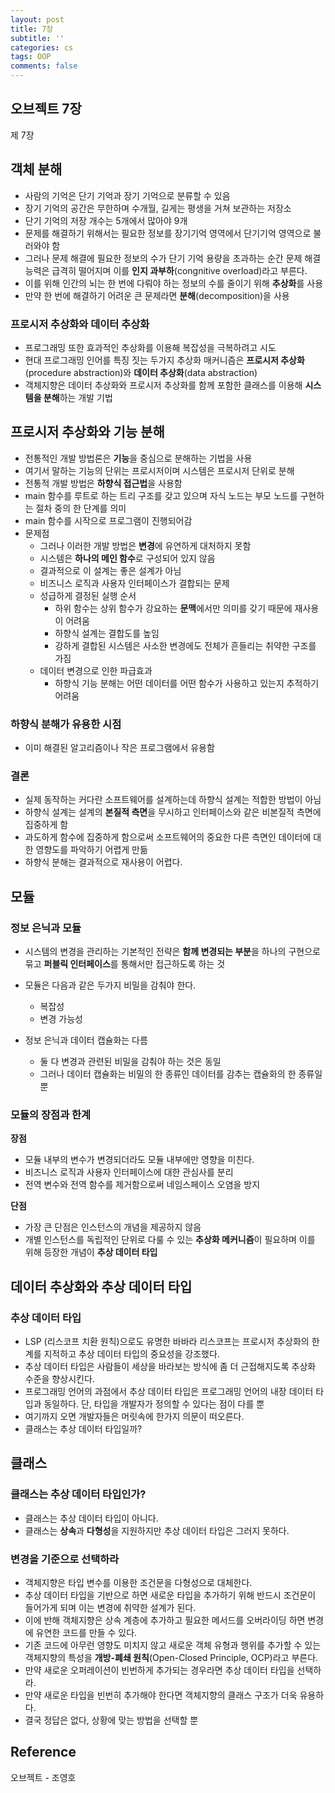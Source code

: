 ```yaml
---
layout: post
title: 7장
subtitle: ''
categories: cs
tags: OOP
comments: false
---
```


## 오브젝트 7장

제 7장

## 객체 분해

- 사람의 기억은 단기 기억과 장기 기억으로 분류할 수 있음
- 장기 기억의 공간은 무한하며 수개월, 길게는 평생을 거쳐 보관하는 저장소
- 단기 기억의 저장 개수는 5개에서 많아야 9개
- 문제를 해결하기 위해서는 필요한 정보를 장기기억 영역에서 단기기억 영역으로 불러와야 함
- 그러나 문제 해결에 필요한 정보의 수가 단기 기억 용량을 초과하는 순간 문제 해결 능력은 급격히 떨어지며 이를 **인지 과부하**(congnitive overload)라고 부른다.
- 이를 위해 인간의 뇌는 한 번에 다뤄야 하는 정보의 수를 줄이기 위해 **추상화**를 사용
- 만약 한 번에 해결하기 어려운 큰 문제라면 **분해**(decomposition)을 사용

### 프로시저 추상화와 데이터 추상화

- 프로그래밍 또한 효과적인 추상화를 이용해 복잡성을 극복하려고 시도
- 현대 프로그래밍 인어를 특징 짓는 두가지 추상화 매커니즘은 **프로시저 추상화**(procedure abstraction)와 **데이터 추상화**(data abstraction)
- 객체지향은 데이터 추상화와 프로시저 추상화를 함께 포함한 클래스를 이용해 **시스템을 분해**하는 개발 기법

## 프로시저 추상화와 기능 분해

- 전통적인 개발 방법론은 **기능**을 중심으로 분해하는 기법을 사용
- 여기서 말하는 기능의 단위는 프로시저이며 시스템은 프로시저 단위로 분해
- 전통적 개발 방법은 **하향식 접근법**을 사용함
- main 함수를 루트로 하는 트리 구조를 갖고 있으며 자식 노드는 부모 노드를 구현하는 절차 중의 한 단계를 의미
- main 함수를 시작으로 프로그램이 진행되어감
- 문제점
  - 그러나 이러한 개발 방법은 **변경**에 유연하게 대처하지 못함 
  - 시스템은 **하나의 메인 함수**로 구성되어 있지 않음
  - 결과적으로 이 설계는 좋은 설계가 아님
  - 비즈니스 로직과 사용자 인터페이스가 결합되는 문제
  - 성급하게 결정된 실행 순서
    - 하위 함수는 상위 함수가 강요하는 **문맥**에서만 의미를 갖기 때문에 재사용이 어려움
    - 하향식 설계는 결합도를 높임
    - 강하게 결합된 시스템은 사소한 변경에도 전체가 흔들리는 취약한 구조를 가짐
  - 데이터 변경으로 인한 파급효과
    - 하향식 기능 분해는 어떤 데이터를 어떤 함수가 사용하고 있는지 추적하기 어려움

### 하향식 분해가 유용한 시점

- 이미 해결된 알고리즘이나 작은 프로그램에서 유용함

### 결론

- 실제 동작하는 커다란 소프트웨어를 설계하는데 하향식 설계는 적합한 방법이 아님
- 하향식 설계는 설계의 **본질적 측면**을 무시하고 인터페이스와 같은 비본질적 측면에 집중하게 함
- 과도하게 함수에 집중하게 함으로써 소프트웨어의 중요한 다른 측면인 데이터에 대한 영향도를 파악하기 어렵게 만듦
- 하향식 분해는 결과적으로 재사용이 어렵다.

## 모듈

### 정보 은닉과 모듈

- 시스템의 변경을 관리하는 기본적인 전략은 **함께 변경되는 부분**을 하나의 구현으로 묶고 **퍼블릭 인터페이스**를 통해서만 접근하도록 하는 것

- 모듈은 다음과 같은 두가지 비밀을 감춰야 한다.
  - 복잡성
  - 변경 가능성
- 정보 은닉과 데이터 캡슐화는 다름
  - 둘 다 변경과 관련된 비밀을 감춰야 하는 것은 동일
  - 그러나 데이터 캡슐화는 비밀의 한 종류인 데이터를 감추는 캡슐화의 한 종류일 뿐

### 모듈의 장점과 한계

**장점**

- 모듈 내부의 변수가 변경되더라도 모듈 내부에만 영향을 미친다.
- 비즈니스 로직과 사용자 인터페이스에 대한 관심사를 분리
- 전역 변수와 전역 함수를 제거함으로써 네임스페이스 오염을 방지

**단점**

- 가장 큰 단점은 인스턴스의 개념을 제공하지 않음
- 개별 인스턴스를 독립적인 단위로 다룰 수 있는 **추상화 메커니즘**이 필요하며 이를 위해 등장한 개념이 **추상 데이터 타입**

## 데이터 추상화와 추상 데이터 타입

### 추상 데이터 타입

- LSP (리스코프 치환 원칙)으로도 유명한 바바라 리스코프는 프로시저 추상화의 한계를 지적하고 추상 데이터 타입의 중요성을 강조했다.
- 추상 데이터 타입은 사람들이 세상을 바라보는 방식에 좀 더 근접해지도록 추상화 수준을 향상시킨다.
- 프로그래밍 언어의 과점에서 추상 데이터 타입은 프로그래밍 언어의 내장 데이터 타입과 동일하다. 단, 타입을 개발자가 정의할 수 있다는 점이 다를 뿐
- 여기까지 오면 개발자들은 머릿속에 한가지 의문이 떠오른다. 
- 클래스는 추상 데이터 타입일까?

## 클래스

### 클래스는 추상 데이터 타입인가?

- 클래스는 추상 데이터 타입이 아니다.
- 클래스는 **상속**과 **다형성**을 지원하지만 추상 데이터 타입은 그러지 못하다.

### 변경을 기준으로 선택하라

- 객체지향은 타입 변수를 이용한 조건문을 다형성으로 대체한다.
- 추상 데이터 타입을 기반으로 하면 새로운 타입을 추가하기 위해 반드시 조건문이 들어가게 되며 이는 변경에 취약한 설계가 된다.
- 이에 반해 객체지향은 상속 계층에 추가하고 필요한 메서드를 오버라이딩 하면 변경에 유연한 코드를 만들 수 있다.
- 기존 코드에 아무런 영향도 미치지 않고 새로운 객체 유형과 행위를 추가할 수 있는 객체지향의 특성을 **개방-폐쇄 원칙**(Open-Closed Principle, OCP)라고 부른다.
- 만약 새로운 오퍼레이션이 빈번하게 추가되는 경우라면 추상 데이터 타입을 선택하라.
- 만약 새로운 타입을 빈번히 추가해야 한다면 객체지향의 클래스 구조가 더욱 유용하다.
- 결국 정답은 없다, 상황에 맞는 방법을 선택할 뿐

## Reference

오브젝트 - 조영호